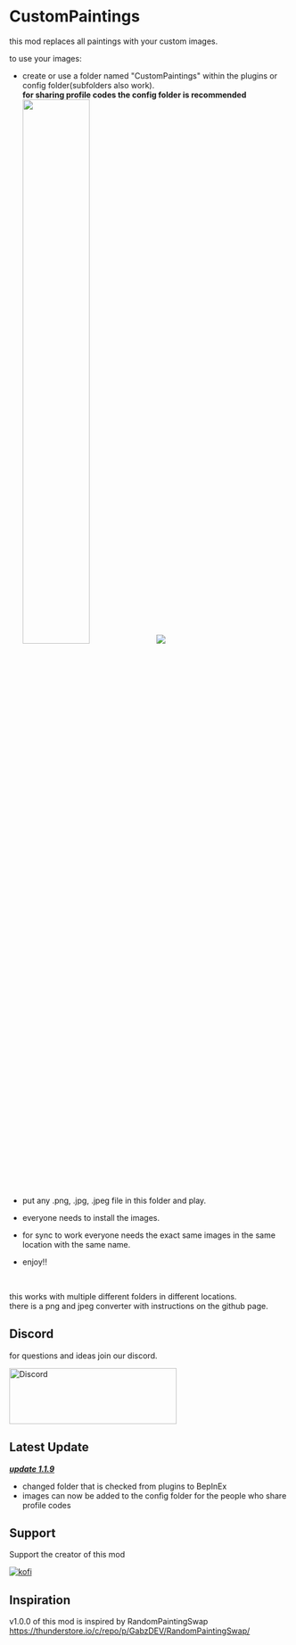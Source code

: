 # CustomPaintings
this mod replaces all paintings with your custom images.<br>

to use your images:<br>

- create or use a folder named "CustomPaintings" within the plugins or config folder(subfolders also work).<br>
<b>for sharing profile codes the config folder is recommended</b><br>
<img src="https://imgur.com/iRlvBoi.png" width=50%><img src="https://imgur.com/qutK264.png">

- put any .png, .jpg, .jpeg file in this folder and play.
- everyone needs to install the images.
- for sync to work everyone needs the exact same images in the same location with the same name.
- enjoy!!
<br>

this works with multiple different folders in different locations.<br>
there is a png and jpeg converter with instructions on the github page.<br>

## Discord
for questions and ideas join our discord.<br>
<p><a href="https://discord.gg/FB4KmrdgPr">
<img alt="Discord" src="https://imgur.com/f0OHQHx.png" height="100" width="300"> <br>
</a></p>


## Latest Update
<b><i><ins> update 1.1.9 </b></i></ins> <br>
- changed folder that is checked from plugins to BepInEx
- images can now be added to the config folder for the people who share profile codes


## Support
Support the creator of this mod		<br>
<p><a href="https://Ko-fi.com/littlehund">
<img alt="kofi" src="https://i.imgur.com/jzwECeF.png">
</a></p>


## Inspiration
v1.0.0 of this mod is inspired by RandomPaintingSwap<br>
https://thunderstore.io/c/repo/p/GabzDEV/RandomPaintingSwap/
